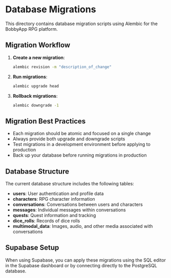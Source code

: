 # Database Migrations

This directory contains database migration scripts using Alembic for the BobbyApp RPG platform.

## Migration Workflow

1. **Create a new migration**:
   ```bash
   alembic revision -m "description_of_change"
   ```

2. **Run migrations**:
   ```bash
   alembic upgrade head
   ```

3. **Rollback migrations**:
   ```bash
   alembic downgrade -1
   ```

## Migration Best Practices

- Each migration should be atomic and focused on a single change
- Always provide both upgrade and downgrade scripts
- Test migrations in a development environment before applying to production
- Back up your database before running migrations in production

## Database Structure

The current database structure includes the following tables:

- **users**: User authentication and profile data
- **characters**: RPG character information
- **conversations**: Conversations between users and characters
- **messages**: Individual messages within conversations
- **quests**: Quest information and tracking
- **dice_rolls**: Records of dice rolls
- **multimodal_data**: Images, audio, and other media associated with conversations

## Supabase Setup

When using Supabase, you can apply these migrations using the SQL editor in the Supabase dashboard or by connecting directly to the PostgreSQL database.
